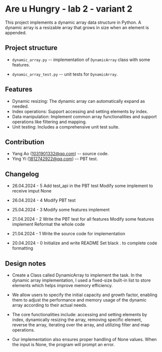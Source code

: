 # Are u Hungry - lab 2 - variant 2

  This project implements a dynamic array data structure in Python.
  A dynamic array is a resizable array that grows in size when an element is appended.

## Project structure

- `dynamic_array.py` -- implementation of `DynamicArray` class with some features.

- `dynamic_array_test.py` -- unit tests for `DynamicArray`.

## Features

- Dynamic resizing: The dynamic array can automatically expand as needed.
- Index operations: Support accessing and setting elements by index.
- Data manipulation: Implement common array functionalities and
  support operations like filtering and mapping.
- Unit testing: Includes a comprehensive unit test suite.

## Contribution

- Yang Ao (1031901332@qq.com) -- source code.
- Ying Yi (1812742922@qq.com) -- PBT test.

## Changelog

- 26.04.2024 - 5
  Add test_api in the PBT test
  Modify some implement to receive imput None

- 26.04.2024 - 4
  Modify PBT test

- 25.04.2024 - 3
  Modify some features implement

- 21.04.2024 - 2
  Write the PBT test for all features
  Modify some features implement
  Reformat the whole code

- 21.04.2024 - 1
  Write the source code for implementation

- 20.04.2024 - 0
  Initialize and write README
  Set black . to complete code formatting

## Design notes

- Create a Class called DynamicArray to implement the task. In the dynamic
  array implementation, I used a fixed-size built-in list to store elements
  which helps improve memory efficiency.

- We allow users to specify the initial capacity and growth factor, enabling
  them to adjust the performance and memory usage of the dynamic array
  according to their actual needs.

- The core functionalities include: accessing and setting elements by index,
  dynamically resizing the array, removing specific element, reverse the array,
  iterating over the array, and utilizing filter and map operations.

- Our implementation also ensures proper handling of None values.
  When the input is None, the program will prompt an error.

